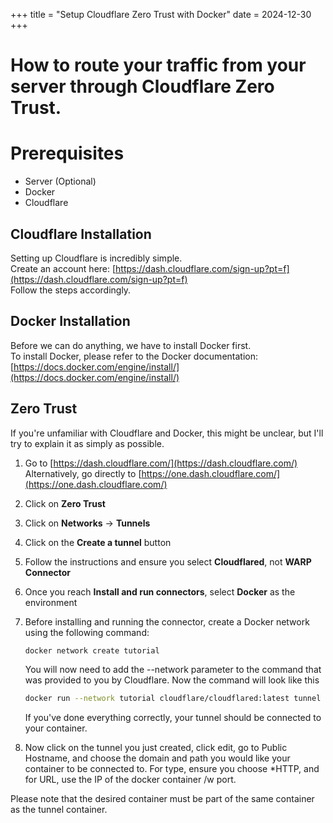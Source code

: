 +++
title = "Setup Cloudflare Zero Trust with Docker"
date = 2024-12-30
+++

# How to route your traffic from your server through Cloudflare Zero Trust.

# Prerequisites

- Server (Optional)
- Docker
- Cloudflare

## Cloudflare Installation

Setting up Cloudflare is incredibly simple.  
Create an account here: [https://dash.cloudflare.com/sign-up?pt=f](https://dash.cloudflare.com/sign-up?pt=f)  
Follow the steps accordingly.

## Docker Installation

Before we can do anything, we have to install Docker first.  
To install Docker, please refer to the Docker documentation:  
[https://docs.docker.com/engine/install/](https://docs.docker.com/engine/install/)

## Zero Trust

If you're unfamiliar with Cloudflare and Docker, this might be unclear, but I'll try to explain it as simply as possible.

1. Go to [https://dash.cloudflare.com/](https://dash.cloudflare.com/)  
   Alternatively, go directly to [https://one.dash.cloudflare.com/](https://one.dash.cloudflare.com/)

2. Click on **Zero Trust**

3. Click on **Networks** → **Tunnels**

4. Click on the **Create a tunnel** button

5. Follow the instructions and ensure you select **Cloudflared**, not **WARP Connector**

6. Once you reach **Install and run connectors**, select **Docker** as the environment

7. Before installing and running the connector, create a Docker network using the following command:

   ```bash
   docker network create tutorial
   ```

   You will now need to add the --network parameter to the command that was provided to you by Cloudflare. Now the command will look like this

   ```bash
   docker run --network tutorial cloudflare/cloudflared:latest tunnel --no-autoupdate run --token secret_token_here
   ```

   If you've done everything correctly, your tunnel should be connected to your container.

8. Now click on the tunnel you just created, click edit, go to Public Hostname, and choose the domain and path you would like your container to be connected to. For type, ensure you choose \*HTTP, and for URL, use the IP of the docker container /w port.

Please note that the desired container must be part of the same container as the tunnel container.
